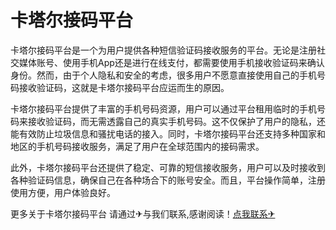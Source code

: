 # 卡塔尔接码平台

卡塔尔接码平台是一个为用户提供各种短信验证码接收服务的平台。无论是注册社交媒体账号、使用手机App还是进行在线支付，都需要使用手机接收验证码来确认身份。然而，由于个人隐私和安全的考虑，很多用户不愿意直接使用自己的手机号码接收验证码，这就是卡塔尔接码平台应运而生的原因。

卡塔尔接码平台提供了丰富的手机号码资源，用户可以通过平台租用临时的手机号码来接收验证码，而无需透露自己的真实手机号码。这不仅保护了用户的隐私，还能有效防止垃圾信息和骚扰电话的接入。同时，卡塔尔接码平台还支持多种国家和地区的手机号码接收服务，满足了用户在全球范围内的接码需求。

此外，卡塔尔接码平台还提供了稳定、可靠的短信接收服务，用户可以及时接收到各种验证码信息，确保自己在各种场合下的账号安全。而且，平台操作简单，注册使用方便，用户体验良好。

更多关于卡塔尔接码平台 请通过✈与我们联系,感谢阅读！[点我联系✈](https://en.G208.com)